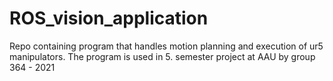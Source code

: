 # ROS_vision_application
Repo containing program that handles motion planning and execution of ur5 manipulators. The program is used in 5. semester project at AAU by group 364 - 2021
